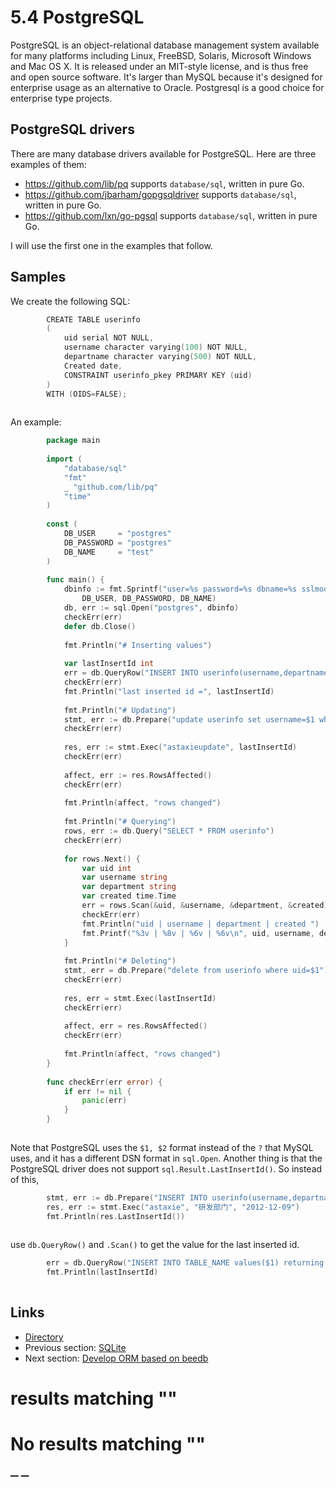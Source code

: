 
# 5.4 PostgreSQL

PostgreSQL is an object-relational database management system available for many platforms including Linux, FreeBSD, Solaris, Microsoft Windows and Mac OS X. It is released under an MIT-style license, and is thus free and open source software. It's larger than MySQL because it's designed for enterprise usage as an alternative to Oracle. Postgresql is a good choice for enterprise type projects.

## PostgreSQL drivers

There are many database drivers available for PostgreSQL. Here are three examples of them:

  * <https://github.com/lib/pq> supports `database/sql`, written in pure Go.
  * <https://github.com/jbarham/gopgsqldriver> supports `database/sql`, written in pure Go.
  * <https://github.com/lxn/go-pgsql> supports `database/sql`, written in pure Go.



I will use the first one in the examples that follow.

## Samples

We create the following SQL:

```go
        CREATE TABLE userinfo
        (
            uid serial NOT NULL,
            username character varying(100) NOT NULL,
            departname character varying(500) NOT NULL,
            Created date,
            CONSTRAINT userinfo_pkey PRIMARY KEY (uid)
        )
        WITH (OIDS=FALSE);
    
```

An example:

```go
        package main
    
        import (
            "database/sql"
            "fmt"
            _ "github.com/lib/pq"
            "time"
        )
    
        const (
            DB_USER     = "postgres"
            DB_PASSWORD = "postgres"
            DB_NAME     = "test"
        )
    
        func main() {
            dbinfo := fmt.Sprintf("user=%s password=%s dbname=%s sslmode=disable",
                DB_USER, DB_PASSWORD, DB_NAME)
            db, err := sql.Open("postgres", dbinfo)
            checkErr(err)
            defer db.Close()
    
            fmt.Println("# Inserting values")
    
            var lastInsertId int
            err = db.QueryRow("INSERT INTO userinfo(username,departname,created) VALUES($1,$2,$3) returning uid;", "astaxie", "研发部门", "2012-12-09").Scan(&lastInsertId)
            checkErr(err)
            fmt.Println("last inserted id =", lastInsertId)
    
            fmt.Println("# Updating")
            stmt, err := db.Prepare("update userinfo set username=$1 where uid=$2")
            checkErr(err)
    
            res, err := stmt.Exec("astaxieupdate", lastInsertId)
            checkErr(err)
    
            affect, err := res.RowsAffected()
            checkErr(err)
    
            fmt.Println(affect, "rows changed")
    
            fmt.Println("# Querying")
            rows, err := db.Query("SELECT * FROM userinfo")
            checkErr(err)
    
            for rows.Next() {
                var uid int
                var username string
                var department string
                var created time.Time
                err = rows.Scan(&uid, &username, &department, &created)
                checkErr(err)
                fmt.Println("uid | username | department | created ")
                fmt.Printf("%3v | %8v | %6v | %6v\n", uid, username, department, created)
            }
    
            fmt.Println("# Deleting")
            stmt, err = db.Prepare("delete from userinfo where uid=$1")
            checkErr(err)
    
            res, err = stmt.Exec(lastInsertId)
            checkErr(err)
    
            affect, err = res.RowsAffected()
            checkErr(err)
    
            fmt.Println(affect, "rows changed")
        }
    
        func checkErr(err error) {
            if err != nil {
                panic(err)
            }
        }
    
```

Note that PostgreSQL uses the `$1, $2` format instead of the `?` that MySQL uses, and it has a different DSN format in `sql.Open`. Another thing is that the PostgreSQL driver does not support `sql.Result.LastInsertId()`. So instead of this,

```go
        stmt, err := db.Prepare("INSERT INTO userinfo(username,departname,created) VALUES($1,$2,$3);")
        res, err := stmt.Exec("astaxie", "研发部门", "2012-12-09")
        fmt.Println(res.LastInsertId())
    
```

use `db.QueryRow()` and `.Scan()` to get the value for the last inserted id.

```go
        err = db.QueryRow("INSERT INTO TABLE_NAME values($1) returning uid;",    VALUE1").Scan(&lastInsertId)
        fmt.Println(lastInsertId)
    
```

## Links

  * [Directory](preface.md)
  * Previous section: [SQLite](05.3.md)
  * Next section: [Develop ORM based on beedb](05.5.md)

# results matching ""




# No results matching ""

[ __](05.3.md) [ __](05.5.md)
